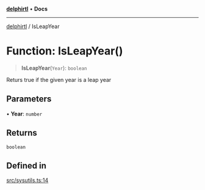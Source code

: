 [**delphirtl**](../README.md) • **Docs**

***

[delphirtl](../globals.md) / IsLeapYear

# Function: IsLeapYear()

> **IsLeapYear**(`Year`): `boolean`

Returs true if the given year is a leap year

## Parameters

• **Year**: `number`

## Returns

`boolean`

## Defined in

[src/sysutils.ts:14](https://github.com/chuacw/delphirtl/blob/df8a1102afe240ac0634e8cf60783cbd5a5ad06f/src/sysutils.ts#L14)
